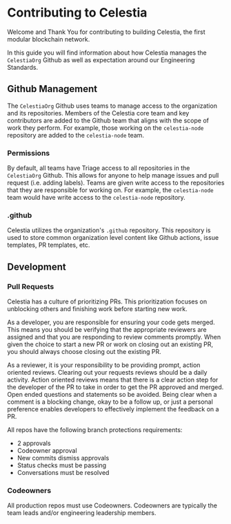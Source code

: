 # Contributing to Celestia

Welcome and Thank You for contributing to building Celestia, the first modular
blockchain network. 

In this guide you will find information about how Celestia manages the
`CelestiaOrg` Github as well as expectation around our Engineering Standards.

## Github Management

The `CelestiaOrg` Github uses teams to manage access to the organization and
its repositories. Members of the Celestia core team and key contributors are
added to the Github team that aligns with the scope of work they perform. For
example, those working on the `celestia-node` repository are added to the
`celestia-node` team. 

### Permissions

By default, all teams have Triage access to all repositories in the
`CelestiaOrg` Github. This allows for anyone to help manage issues and pull
request (i.e. adding labels). Teams are given write access to the repositories
that they are responsible for working on. For example, the `celestia-node` team
would have write access to the `celestia-node` repository.

### .github

Celestia utilizes the organization's `.github` repository. This repository is
used to store common organization level content like Github actions, issue
templates, PR templates, etc.

## Development 

### Pull Requests

Celestia has a culture of prioritizing PRs. This prioritization focuses on
unblocking others and finishing work before starting new work. 

As a developer, you are responsible for ensuring your code gets merged. This
means you should be verifying that the appropriate reviewers are assigned and
that you are responding to review comments promptly. When given the choice to
start a new PR or work on closing out an existing PR, you should always choose
closing out the existing PR.

As a reviewer, it is your responsibility to be providing prompt, action oriented
reviews. Clearing out your requests reviews should be a daily activity. Action
oriented reviews means that there is a clear action step for the developer of
the PR to take in order to get the PR approved and merged. Open ended questions
and statements so be avoided. Being clear when a comment is a blocking change,
okay to be a follow up, or just a personal preference enables developers to
effectively implement the feedback on a PR.  

All repos have the following branch protections requirements:
- 2 approvals
- Codeowner approval
- New commits dismiss approvals
- Status checks must be passing
- Conversations must be resolved

### Codeowners

All production repos must use Codeowners. Codeowners are typically the team
leads and/or engineering leadership members. 


